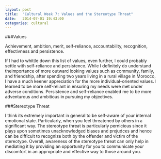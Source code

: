 ```yaml
---
layout: post
title:  "Cultural Week 7: Values and the Stereotype Threat"
date:   2014-07-01 19:43:00
categories: cultural
---
```

###Values

Achievement, ambition, merit, self-reliance, accountability, recognition, effectivness and persistence.

If I had to whittle down this list of values, even further, I could probably settle with self-reliance and persistence. While I definitely do understand theimportance of more outward looking values such as community, family, and friendship, after spending two years living in a rural village in Morocco, I have a much keener appreciation for the more individual-oriented values. I learned to be more self-reliant in ensuring my needs were met under adverse conditions. Persistence and self-reliance enabled me to be more adventurous and ambitious in pursuing my objectives.

###Stereotype Threat

I think its extremely important in general to be self-aware of your internal emotional state. Particularly, when you feel threatened by others in a significant way.  The stereotype threat is particularly pernicious since it plays upon sometimes unacknowledged biases and prejudces and hence can be difficult to recognize both by the offender and victim of the stereotype. Overall, awareness of the stereotype threat can only help in mediating it by providing an opportunity for you to communicate your discomfort in an appropriate and effective way to those around you.